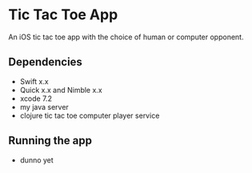 # Tic Tac Toe App

An iOS tic tac toe app with the choice of human or computer opponent.

## Dependencies
- Swift x.x
- Quick x.x and Nimble x.x
- xcode 7.2
- my java server
- clojure tic tac toe computer player service

## Running the app
- dunno yet